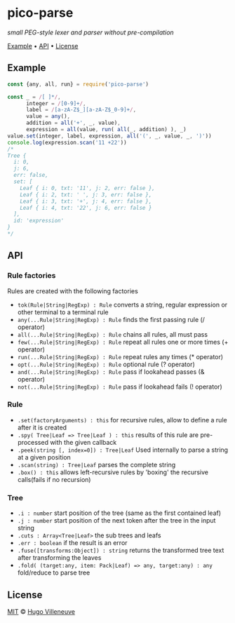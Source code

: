 <!-- markdownlint-disable MD032 MD036 MD041 -->
# pico-parse

*small PEG-style lexer and parser without pre-compilation*

[Example](#example) • [API](#api) • [License](#license)

## Example

```javascript
const {any, all, run} = require('pico-parse')

const _ = /[ ]*/,
      integer = /[0-9]+/,
      label = /[a-zA-Z$_][a-zA-Z$_0-9]+/,
      value = any(),
      addition = all('+', _, value),
      expression = all(value, run( all(_, addition) ), _)
value.set(integer, label, expression, all('(', _, value, _, ')'))
console.log(expression.scan('11 +22'))
/*
Tree {
  i: 0,
  j: 6,
  err: false,
  set: [
    Leaf { i: 0, txt: '11', j: 2, err: false },
    Leaf { i: 2, txt: ' ', j: 3, err: false },
    Leaf { i: 3, txt: '+', j: 4, err: false },
    Leaf { i: 4, txt: '22', j: 6, err: false }
  ],
  id: 'expression'
}
*/
```

## API

### Rule factories

Rules are created with the following factories

* `tok(Rule|String|RegExp) : Rule` converts a string, regular expression or other terminal to a terminal rule
* `any(...Rule|String|RegExp) : Rule` finds the first passing rule (/ operator)
* `all(...Rule|String|RegExp) : Rule` chains all rules, all must pass
* `few(...Rule|String|RegExp) : Rule` repeat all rules one or more times (+ operator)
* `run(...Rule|String|RegExp) : Rule` repeat rules any times (* operator)
* `opt(...Rule|String|RegExp) : Rule` optional rule (? operator)
* `and(...Rule|String|RegExp) : Rule` pass if lookahead passes (& operator)
* `not(...Rule|String|RegExp) : Rule` pass if lookahead fails (! operator)

### Rule

* `.set(factoryArguments) : this` for recursive rules, allow to define a rule after it is created
* `.spy( Tree|Leaf => Tree|Leaf ) : this` results of this rule are pre-processed with the given callback
* `.peek(string [, index=0]) : Tree|Leaf` Used internally to parse a string at a given position
* `.scan(string) : Tree|Leaf` parses the complete string
* `.box() : this` allows left-recursive rules by 'boxing' the recursive calls(fails if no recursion)

### Tree

* `.i : number` start position of the tree (same as the first contained leaf)
* `.j : number` start position of the next token after the tree in the input string
* `.cuts : Array<Tree|Leaf>` the sub trees and leafs
* `.err : boolean` if the result is an error
* `.fuse([transforms:Object]) : string` returns the transformed tree text after transforming the leaves
* `.fold( (target:any, item: Pack|Leaf) => any, target:any) : any` fold/reduce to parse tree

## License

[MIT](http://www.opensource.org/licenses/MIT) © [Hugo Villeneuve](https://github.com/hville)

